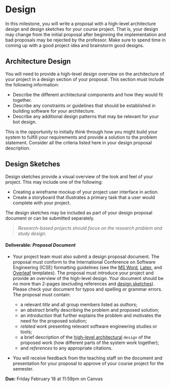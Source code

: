 # Design

In this milestone, you will write a proposal with a high-level architecture design and design sketches for your course project. That is, your design may change from the initial proposal after beginning the implementation and bad proposals may be rejected by the professor. Make sure to spend time in coming up with a good project idea and brainstorm good designs.

## Architecture Design

You will need to provide a high-level design overview on the architecture of your project in a design section of your proposal. This section must include the following information:

* Describe the different architectural components and how they would fit together.
* Describe any constraints or guidelines that should be established in building software for your architecture.
* Describe any additional design patterns that may be relevant for your bot design.

This is the opportunity to initially think through how you might build your system to fulfill your requirements and provide a solution to the problem statement. Consider all the criteria listed here in your design proposal description.

## Design Sketches

Design sketches provide a visual overview of the look and feel of your project. This may include one of the following:

* Creating a wireframe mockup of your project user interface in action.
* Create a storyboard that illustrates a primary task that a user would complete with your project.

The design sketches may be included as part of your design proposal document or can be submitted separately.


> _Research-based projects should focus on the research problem and study design._

#### Deliverable: _Proposal Document_
* Your project team must also submit a design proposal document. The proposal must conform to the International Conference on Software Engineering (ICSE) formatting guidelines (see the [MS Word](https://www.acm.org/binaries/content/assets/publications/word_style/interim-template-style/interim-layout.docx), [Latex](https://www.acm.org/binaries/content/assets/publications/consolidated-tex-template/acmart-primary.zip), and [Overleaf](https://www.overleaf.com/gallery/tagged/acm-official#.WOuOk2e1taQ) templates). The proposal must introduce your project and provide an overview of the high-level design. Your document should be no more than 2-pages (excluding references and [design sketches](DESIGN.md#design-sketches)). Please check your document for typos and spelling or grammar errors. The proposal must contain:
    * a relevant _title_ and all group members listed as _authors_;
    * an _abstract_ briefly describing the problem and proposed solution;
    * an _introduction_ that further explains the problem and motivates the need for the proposed solution;
    * _related work_ presenting relevant software engineering studies or tools; 
    * a brief description of the [high-level architectural](DESIGN.md) `design` of the proposed work (how different parts of the system work together);
    * and _references_ to any appropriate citations. 

 * You will receive feedback from the teaching staff on the document and presentation for your proposal to approve of your course project for the semester.

 **Due:** Friday February 18 at 11:59pm on Canvas